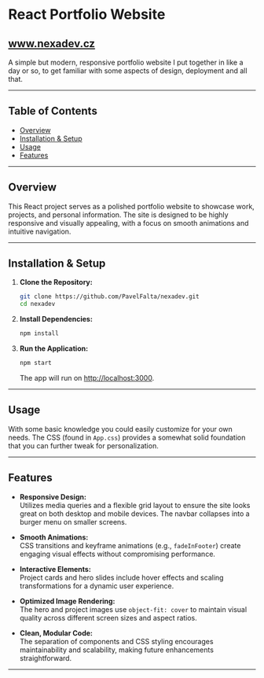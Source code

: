 # React Portfolio Website

## **www.nexadev.cz**

A simple but modern, responsive portfolio website I put together in like a day or so,
to get familiar with some aspects of design, deployment and all that.

---

## Table of Contents
- [Overview](#overview)
- [Installation & Setup](#installation--setup)
- [Usage](#usage)
- [Features](#features)

---

## Overview

This React project serves as a polished portfolio website to showcase work, projects, and personal information. 
The site is designed to be highly responsive and visually appealing, with a focus on smooth animations and intuitive navigation.

---

## Installation & Setup

1. **Clone the Repository:**
    ```bash
    git clone https://github.com/PavelFalta/nexadev.git
    cd nexadev
    ```

2. **Install Dependencies:**
    ```bash
    npm install
    ```

3. **Run the Application:**
    ```bash
    npm start
    ```
    The app will run on [http://localhost:3000](http://localhost:3000).

---

## Usage

With some basic knowledge you could easily customize for your own needs.
The CSS (found in `App.css`) provides a somewhat solid foundation that you can further tweak for personalization.

---

## Features

- **Responsive Design:**  
  Utilizes media queries and a flexible grid layout to ensure the site looks great on both desktop and mobile devices. The navbar collapses into a burger menu on smaller screens.

- **Smooth Animations:**  
  CSS transitions and keyframe animations (e.g., `fadeInFooter`) create engaging visual effects without compromising performance.

- **Interactive Elements:**  
  Project cards and hero slides include hover effects and scaling transformations for a dynamic user experience.

- **Optimized Image Rendering:**  
  The hero and project images use `object-fit: cover` to maintain visual quality across different screen sizes and aspect ratios.

- **Clean, Modular Code:**  
  The separation of components and CSS styling encourages maintainability and scalability, making future enhancements straightforward.

---
